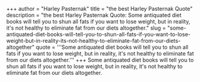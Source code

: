 +++
author = "Harley Pasternak"
title = "the best Harley Pasternak Quote"
description = "the best Harley Pasternak Quote: Some antiquated diet books will tell you to shun all fats if you want to lose weight, but in reality, it's not healthy to eliminate fat from our diets altogether."
slug = "some-antiquated-diet-books-will-tell-you-to-shun-all-fats-if-you-want-to-lose-weight-but-in-reality-its-not-healthy-to-eliminate-fat-from-our-diets-altogether"
quote = '''Some antiquated diet books will tell you to shun all fats if you want to lose weight, but in reality, it's not healthy to eliminate fat from our diets altogether.'''
+++
Some antiquated diet books will tell you to shun all fats if you want to lose weight, but in reality, it's not healthy to eliminate fat from our diets altogether.
